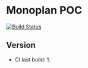 # Monoplan POC

[![Build Status](https://travis-ci.org/ivanstnsk/monoplan-poc.svg?branch=master)](https://travis-ci.org/ivanstnsk/monoplan-poc)

## Version
* CI last build: 1.
